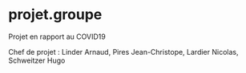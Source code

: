 # projet.groupe

Projet en rapport au COVID19


Chef de projet : Linder Arnaud,
Pires Jean-Christope, Lardier Nicolas, Schweitzer Hugo


